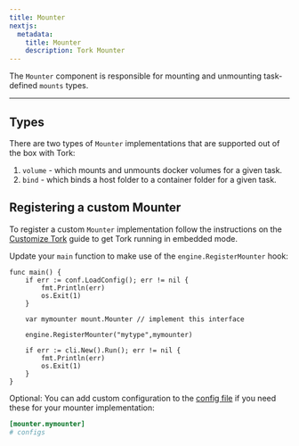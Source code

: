 ```yaml
---
title: Mounter
nextjs:
  metadata:
    title: Mounter
    description: Tork Mounter
---
```


The `Mounter` component is responsible for mounting and unmounting task-defined `mounts` types.

---

## Types

There are two types of `Mounter` implementations that are supported out of the box with Tork:

1. `volume` - which mounts and unmounts docker volumes for a given task.
2. `bind` - which binds a host folder to a container folder for a given task.

## Registering a custom Mounter

To register a custom `Mounter` implementation follow the instructions on the [Customize Tork](/customize) guide to get Tork running in embedded mode.

Update your `main` function to make use of the `engine.RegisterMounter` hook:

```golang
func main() {
	if err := conf.LoadConfig(); err != nil {
		fmt.Println(err)
		os.Exit(1)
	}

	var mymounter mount.Mounter // implement this interface

	engine.RegisterMounter("mytype",mymounter)

	if err := cli.New().Run(); err != nil {
		fmt.Println(err)
		os.Exit(1)
	}
}
```

Optional: You can add custom configuration to the [config file](/config) if you need these for your mounter implementation:

```toml
[mounter.mymounter]
# configs
```
